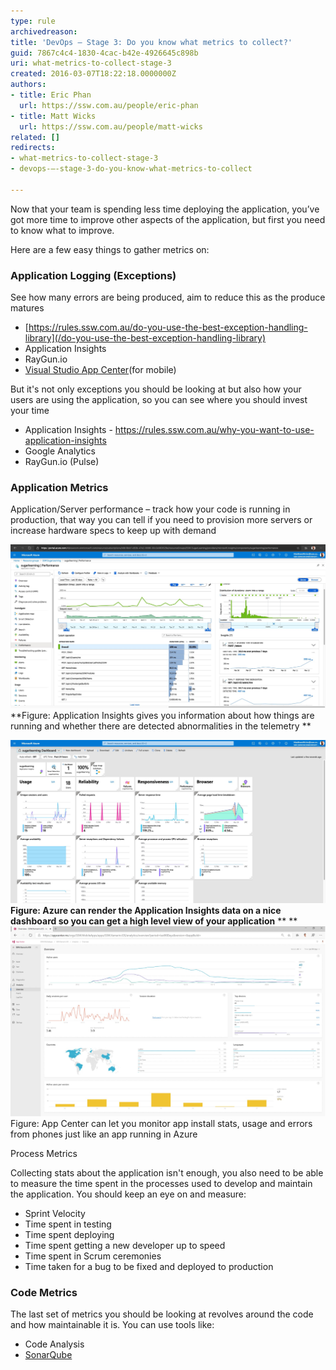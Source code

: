 ```yaml
---
type: rule
archivedreason: 
title: 'DevOps – Stage 3: Do you know what metrics to collect?'
guid: 7867c4c4-1830-4cac-b42e-4926645c898b
uri: what-metrics-to-collect-stage-3
created: 2016-03-07T18:22:18.0000000Z
authors:
- title: Eric Phan
  url: https://ssw.com.au/people/eric-phan
- title: Matt Wicks
  url: https://ssw.com.au/people/matt-wicks
related: []
redirects:
- what-metrics-to-collect-stage-3
- devops-–-stage-3-do-you-know-what-metrics-to-collect

---
```


Now that your team is spending less time deploying the application, you’ve got more time to improve other aspects of the application, but first you need to know what to improve.

Here are a few easy things to gather metrics on:

<!--endintro-->



### Application Logging (Exceptions)

See how many errors are being produced, aim to reduce this as the produce matures



* [https://rules.ssw.com.au/do-you-use-the-best-exception-handling-library](/do-you-use-the-best-exception-handling-library)
* Application Insights
* RayGun.io
* [Visual Studio App Center](https://appcenter.ms/)(for mobile)




But it's not only exceptions you should be looking at but also how your users are using the application, so you can see where you should invest your time

* Application Insights - https://rules.ssw.com.au/why-you-want-to-use-application-insights
* Google Analytics
* RayGun.io (Pulse)




### Application Metrics

Application/Server performance – track how your code is running in production, that way you can tell if you need to provision more servers or increase hardware specs to keep up with demand

![](2020-03-24_15-27-26.jpg)
 **Figure: Application Insights gives you information about how things are running and whether there are detected abnormalities in the telemetry
** 


![](2020-03-24_15-27-45.jpg)
 **Figure: Azure can render the Application Insights data on a nice dashboard so you can get a high level view of your application** **
** ![](2020-03-24_15-28-22.jpg)Figure: App Center can let you monitor app install stats, usage and errors from phones just like an app running in Azure



Process Metrics

Collecting stats about the application isn't enough, you also need to be able to measure the time spent in the processes used to develop and maintain the application. You should keep an eye on and measure:

* Sprint Velocity
* Time spent in testing
* Time spent deploying
* Time spent getting a new developer up to speed
* Time spent in Scrum ceremonies
* Time taken for a bug to be fixed and deployed to production


### Code Metrics 


The last set of metrics you should be looking at revolves around the code and how maintainable it is. You can use tools like:

* Code Analysis
* [SonarQube](https://www.sonarqube.org/)

